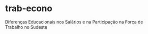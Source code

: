 # trab-econo
Diferenças Educacionais nos Salários e na Participação na Força de Trabalho no Sudeste 
